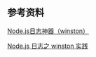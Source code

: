 
## 参考资料
[Node.js日志神器（winston）](https://juejin.cn/post/6865926810061045774)

[Node.js 日志之 winston 实践](https://xie.infoq.cn/article/d4f518381654bfe0d0a6e4f9e)